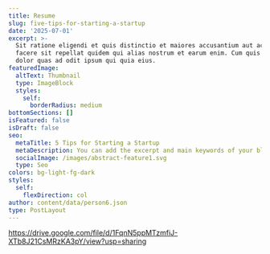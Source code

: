 ```yaml
---
title: Resume
slug: five-tips-for-starting-a-startup
date: '2025-07-01'
excerpt: >-
  Sit ratione eligendi et quis distinctio et maiores accusantium aut accusamus
  facere sit repellat quidem qui alias nostrum et earum enim. Cum quis sint eos
  dolor quas ad odit ipsum qui quia eius.
featuredImage:
  altText: Thumbnail
  type: ImageBlock
  styles:
    self:
      borderRadius: medium
bottomSections: []
isFeatured: false
isDraft: false
seo:
  metaTitle: 5 Tips for Starting a Startup
  metaDescription: You can add the excerpt and main keywords of your blog post here.
  socialImage: /images/abstract-feature1.svg
  type: Seo
colors: bg-light-fg-dark
styles:
  self:
    flexDirection: col
author: content/data/person6.json
type: PostLayout
---
```

<https://drive.google.com/file/d/1FqnN5ppMTzmfiJ-XTb8J21CsMRzKA3pY/view?usp=sharing>
